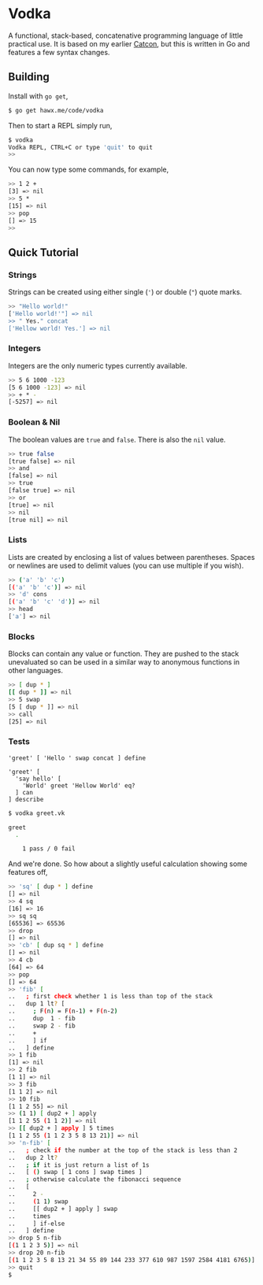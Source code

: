 # Vodka

A functional, stack-based, concatenative programming language of little
practical use. It is based on my earlier [Catcon][cc], but this is written in Go
and features a few syntax changes.


## Building

Install with `go get`,

``` bash
$ go get hawx.me/code/vodka
```

Then to start a REPL simply run,

``` bash
$ vodka
Vodka REPL, CTRL+C or type 'quit' to quit
>>
```

You can now type some commands, for example,

``` bash
>> 1 2 +
[3] => nil
>> 5 *
[15] => nil
>> pop
[] => 15
>>
```


## Quick Tutorial

### Strings

Strings can be created using either single (`'`) or double (`"`) quote marks.

``` bash
>> "Hello world!"
['Hello world!'"] => nil
>> " Yes." concat
['Hellow world! Yes.'] => nil
```

### Integers

Integers are the only numeric types currently available.

``` bash
>> 5 6 1000 -123
[5 6 1000 -123] => nil
>> + * -
[-5257] => nil
```

### Boolean & Nil

The boolean values are `true` and `false`. There is also the `nil` value.

``` bash
>> true false
[true false] => nil
>> and
[false] => nil
>> true
[false true] => nil
>> or
[true] => nil
>> nil
[true nil] => nil
```

### Lists

Lists are created by enclosing a list of values between parentheses. Spaces or
newlines are used to delimit values (you can use multiple if you wish).

``` bash
>> ('a' 'b' 'c')
[('a' 'b' 'c')] => nil
>> 'd' cons
[('a' 'b' 'c' 'd')] => nil
>> head
['a'] => nil
```

### Blocks

Blocks can contain any value or function. They are pushed to the stack
unevaluated so can be used in a similar way to anonymous functions in other
languages.

``` bash
>> [ dup * ]
[[ dup * ]] => nil
>> 5 swap
[5 [ dup * ]] => nil
>> call
[25] => nil
```

### Tests

``` vodka
'greet' [ 'Hello ' swap concat ] define

'greet' [
  'say hello' [
    'World' greet 'Hellow World' eq?
  ] can
] describe
```

``` bash
$ vodka greet.vk

greet
  .

    1 pass / 0 fail
```

And we're done. So how about a slightly useful calculation showing some features
off,

``` bash
>> 'sq' [ dup * ] define
[] => nil
>> 4 sq
[16] => 16
>> sq sq
[65536] => 65536
>> drop
[] => nil
>> 'cb' [ dup sq * ] define
[] => nil
>> 4 cb
[64] => 64
>> pop
[] => 64
>> 'fib' [
..   ; first check whether 1 is less than top of the stack
..   dup 1 lt? [
..     ; F(n) = F(n-1) + F(n-2)
..     dup  1 - fib
..     swap 2 - fib
..     +
..     ] if
..   ] define
>> 1 fib
[1] => nil
>> 2 fib
[1 1] => nil
>> 3 fib
[1 1 2] => nil
>> 10 fib
[1 1 2 55] => nil
>> (1 1) [ dup2 + ] apply
[1 1 2 55 (1 1 2)] => nil
>> [[ dup2 + ] apply ] 5 times
[1 1 2 55 (1 1 2 3 5 8 13 21)] => nil
>> 'n-fib' [
..   ; check if the number at the top of the stack is less than 2
..   dup 2 lt?
..   ; if it is just return a list of 1s
..   [ () swap [ 1 cons ] swap times ]
..   ; otherwise calculate the fibonacci sequence
..   [
..     2 -
..     (1 1) swap
..     [[ dup2 + ] apply ] swap
..     times
..     ] if-else
..   ] define
>> drop 5 n-fib
[(1 1 2 3 5)] => nil
>> drop 20 n-fib
[(1 1 2 3 5 8 13 21 34 55 89 144 233 377 610 987 1597 2584 4181 6765)] => nil
>> quit
$
```

[cc]: http://github.com/hawx/catcon
